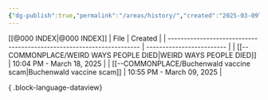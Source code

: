 ```yaml
---
{"dg-publish":true,"permalink":"/areas/history/","created":"2025-03-09T22:56:17.124+08:00","updated":"2025-03-25T19:11:23.267+08:00"}
---
```



[[@000 INDEX\|@000 INDEX]]
| File                                                                  | Created                   |
| --------------------------------------------------------------------- | ------------------------- |
| [[--COMMONPLACE/WEIRD WAYS PEOPLE DIED\|WEIRD WAYS PEOPLE DIED]]   | 10:04 PM - March 18, 2025 |
| [[--COMMONPLACE/Buchenwald vaccine scam\|Buchenwald vaccine scam]] | 10:55 PM - March 09, 2025 |

{ .block-language-dataview}
